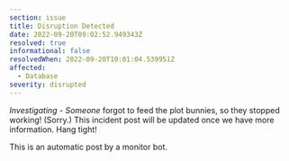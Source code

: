 ```yaml
---
section: issue
title: Disruption Detected
date: 2022-09-20T09:02:52.949343Z
resolved: true
informational: false
resolvedWhen: 2022-09-20T10:01:04.539951Z
affected:
  - Database
severity: disrupted
---
```

*Investigating* - _Someone_ forgot to feed the plot bunnies, so they stopped working! (Sorry.) This incident post will be updated once we have more information. Hang tight!

This is an automatic post by a monitor bot.
        